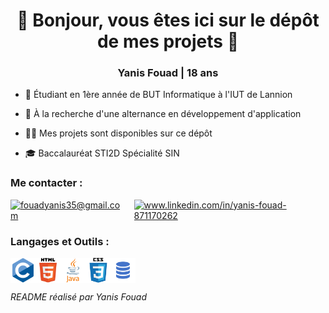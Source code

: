 
<h1 align="center">👋 Bonjour, vous êtes ici sur le dépôt de mes projets 👋</h1>
<h3 align="center">Yanis Fouad | 18 ans</h3>

- 📖 Étudiant en 1ère année de BUT Informatique à l'IUT de Lannion

- 🔭 À la recherche d'une alternance en développement d'application

- 👨‍💻 Mes projets sont disponibles sur ce dépôt

- 🎓 Baccalauréat STI2D Spécialité SIN

<h3 align="left">Me contacter :</h3>
<p align="left" style="display: flex; align-items:center">
<a href="mailto:fouadyanis35@gmail.com" target="blank" ><img align="center" src="https://ssl.gstatic.com/ui/v1/icons/mail/rfr/logo_gmail_lockup_default_1x_r5.png" alt="fouadyanis35@gmail.com" /></a>
<a href="https://www.linkedin.com/in/yanis-fouad-871170262/" target="blank" style="margin-left:15px"><img align="center" src="https://raw.githubusercontent.com/rahuldkjain/github-profile-readme-generator/master/src/images/icons/Social/linked-in-alt.svg" alt="www.linkedin.com/in/yanis-fouad-871170262" height="30" width="30" /></a>

</p>

<h3 align="left">Langages et Outils :</h3>
<p align="left" style="display: flex; align-items:center; flex-wrap: wrap;"> 
<img src="https://raw.githubusercontent.com/devicons/devicon/master/icons/c/c-original.svg" alt="c" width="40" height="40"/> 
<img src="https://raw.githubusercontent.com/devicons/devicon/master/icons/html5/html5-original-wordmark.svg" alt="html5" width="40" height="40"/>  
<img src="https://raw.githubusercontent.com/github/explore/5b3600551e122a3277c2c5368af2ad5725ffa9a1/topics/java/java.png" alt="java" width="40" height="40"/> 
<img src="https://raw.githubusercontent.com/github/explore/80688e429a7d4ef2fca1e82350fe8e3517d3494d/topics/css/css.png" alt="css3" width="40" height="40"/> 
<img src="https://raw.githubusercontent.com/github/explore/80688e429a7d4ef2fca1e82350fe8e3517d3494d/topics/sql/sql.png" alt="mongodb" width="40" height="40"/>

*README réalisé par Yanis Fouad*
    
